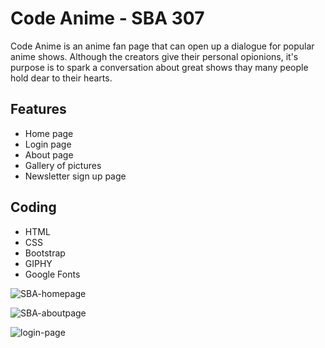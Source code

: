 # Code Anime - SBA 307

Code Anime is an anime fan page that can open up a dialogue for popular anime shows. Although the creators give their personal opionions, it's purpose is to spark a conversation about great shows thay many people hold dear to their hearts.

## Features
* Home page
* Login page
* About page
* Gallery of pictures
* Newsletter sign up page



## Coding
* HTML
* CSS
* Bootstrap
* GIPHY
* Google Fonts

![SBA-homepage](https://github.com/bismarkop/SBA1/assets/115889169/57354fa1-1b12-4ad9-9b2e-51a6e1659c9b)

![SBA-aboutpage](https://github.com/bismarkop/SBA1/assets/115889169/f2cc8643-b3dc-48b9-98bd-a7291cbd29c5)

![login-page](https://github.com/bismarkop/SBA1/assets/115889169/1a848cf7-a4db-4e1d-b63c-589e1a887a5c)

